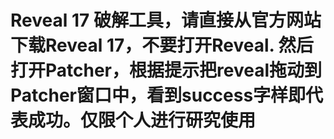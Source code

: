 # Reveal 17 破解工具，请直接从官方网站下载Reveal 17，不要打开Reveal. 然后打开Patcher，根据提示把reveal拖动到Patcher窗口中，看到success字样即代表成功。仅限个人进行研究使用
